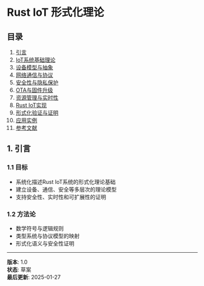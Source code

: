# Rust IoT 形式化理论

## 目录

1. [引言](#1-引言)
2. [IoT系统基础理论](#2-iot系统基础理论)
3. [设备模型与抽象](#3-设备模型与抽象)
4. [网络通信与协议](#4-网络通信与协议)
5. [安全性与隐私保护](#5-安全性与隐私保护)
6. [OTA与固件升级](#6-ota与固件升级)
7. [资源管理与实时性](#7-资源管理与实时性)
8. [Rust IoT实现](#8-rust-iot实现)
9. [形式化验证与证明](#9-形式化验证与证明)
10. [应用实例](#10-应用实例)
11. [参考文献](#11-参考文献)

## 1. 引言

### 1.1 目标
- 系统化描述Rust IoT系统的形式化理论基础
- 建立设备、通信、安全等多层次的理论模型
- 支持安全性、实时性和可扩展性的证明

### 1.2 方法论
- 数学符号与逻辑规则
- 类型系统与协议模型的映射
- 形式化语义与安全性证明

---

**版本**: 1.0  
**状态**: 草案  
**最后更新**: 2025-01-27 